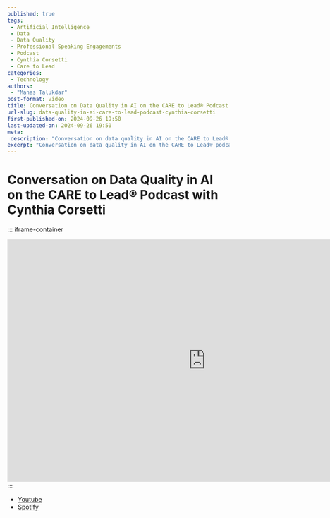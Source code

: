 ```yaml
---
published: true
tags:
 - Artificial Intelligence
 - Data
 - Data Quality
 - Professional Speaking Engagements
 - Podcast
 - Cynthia Corsetti
 - Care to Lead
categories:
 - Technology
authors:
 - "Manas Talukdar"
post-format: video
title: Conversation on Data Quality in AI on the CARE to Lead® Podcast with Cynthia Corsetti
url-slug: data-quality-in-ai-care-to-lead-podcast-cynthia-corsetti
first-published-on: 2024-09-26 19:50
last-updated-on: 2024-09-26 19:50
meta:
 description: "Conversation on data quality in AI on the CARE to Lead® podcast with Cynthia Corsetti"
excerpt: "Conversation on data quality in AI on the CARE to Lead® podcast with Cynthia Corsetti"
---
```


# Conversation on Data Quality in AI on the CARE to Lead® Podcast with Cynthia Corsetti

::: iframe-container
<iframe width="900" height="550" src="https://www.youtube.com/embed/2ab95e0TS_U?si=cvhY5Y1gfz_aaqMK" frameborder="0" allow="accelerometer; autoplay; clipboard-write; encrypted-media; gyroscope; picture-in-picture; web-share" referrerpolicy="strict-origin-when-cross-origin" allowfullscreen></iframe>
:::

- [Youtube](https://www.youtube.com/watch?v=2ab95e0TS_U)
- [Spotify](https://podcasters.spotify.com/pod/show/cynthia0867/episodes/Data-Quality-in-AI-Insights-from-Manas-Talukdar-of-Labelbox-e2omclp)
